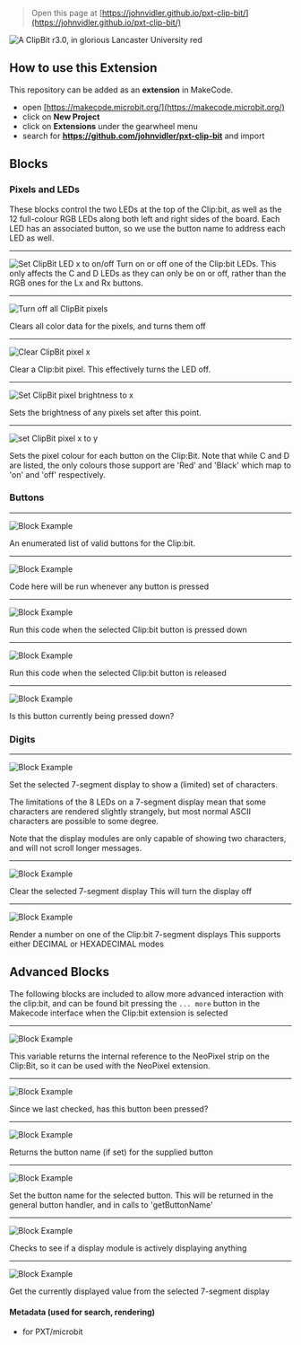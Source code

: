 
> Open this page at [https://johnvidler.github.io/pxt-clip-bit/](https://johnvidler.github.io/pxt-clip-bit/)

![A ClipBit r3.0, in glorious Lancaster University red](https://github.com/johnvidler/pxt-clip-bit/raw/master/.github/makecode/clipbit-red.png)

## How to use this Extension

This repository can be added as an **extension** in MakeCode.

* open [https://makecode.microbit.org/](https://makecode.microbit.org/)
* click on **New Project**
* click on **Extensions** under the gearwheel menu
* search for **https://github.com/johnvidler/pxt-clip-bit** and import

## Blocks

### Pixels and LEDs
These blocks control the two LEDs at the top of the Clip:bit, as well as the 12 full-colour RGB LEDs along both left and
right sides of the board. Each LED has an associated button, so we use the button name to address each LED as well.

---
![Set ClipBit LED x to on/off](https://github.com/johnvidler/pxt-clip-bit/raw/master/.github/makecode/set_clipbit_led.png)
Turn on or off one of the Clip:bit LEDs.
This only affects the C and D LEDs as they can only be on or off, rather than the RGB ones for the Lx and Rx buttons.

---
![Turn off all ClipBit pixels](https://github.com/johnvidler/pxt-clip-bit/raw/master/.github/makecode/turn_off_all_clipbit_pixels.png)

Clears all color data for the pixels, and turns them off

---
![Clear ClipBit pixel x](https://github.com/johnvidler/pxt-clip-bit/raw/master/.github/makecode/clear_clipbit_pixel.png)

Clear a Clip:bit pixel. This effectively turns the LED off.

---
![Set ClipBit pixel brightness to x](https://github.com/johnvidler/pxt-clip-bit/raw/master/.github/makecode/set_clipbit_pixel_brightness_to.png)

Sets the brightness of any pixels set after this point.

---
![set ClipBit pixel x to y](https://github.com/johnvidler/pxt-clip-bit/raw/master/.github/makecode/set_clipbit_pixel_to.png)

Sets the pixel colour for each button on the Clip:Bit.
Note that while C and D are listed, the only colours those support are 'Red' and 'Black' which map to 'on' and 'off' respectively.

### Buttons

---
![Block Example](https://github.com/johnvidler/pxt-clip-bit/raw/master/.github/makecode/button_enum.png)

An enumerated list of valid buttons for the Clip:bit.

---
![Block Example](https://github.com/johnvidler/pxt-clip-bit/raw/master/.github/makecode/on_any_clipbit_button_pressed.png)

Code here will be run whenever any button is pressed

---
![Block Example](https://github.com/johnvidler/pxt-clip-bit/raw/master/.github/makecode/on_clipbit_button_pressed.png)

Run this code when the selected Clip:bit button is pressed down

---
![Block Example](https://github.com/johnvidler/pxt-clip-bit/raw/master/.github/makecode/on_clipbit_button_released.png)

Run this code when the selected Clip:bit button is released

---
![Block Example](https://github.com/johnvidler/pxt-clip-bit/raw/master/.github/makecode/is_button_pressed.png)

Is this button currently being pressed down?

### Digits

---
![Block Example](https://github.com/johnvidler/pxt-clip-bit/raw/master/.github/makecode/set_clipbit_display_to_the_text.png)

Set the selected 7-segment display to show a (limited) set of characters.

The limitations of the 8 LEDs on a 7-segment display mean that some characters are rendered slightly
strangely, but most normal ASCII characters are possible to some degree.

Note that the display modules are only capable of showing two characters, and will not scroll longer messages.

---
![Block Example](https://github.com/johnvidler/pxt-clip-bit/raw/master/.github/makecode/clear_the_clipbit_display.png)

Clear the selected 7-segment display
This will turn the display off

---
![Block Example](https://github.com/johnvidler/pxt-clip-bit/raw/master/.github/makecode/set_clipbit_display_to.png)

Render a number on one of the Clip:bit 7-segment displays
This supports either DECIMAL or HEXADECIMAL modes


## Advanced Blocks

The following blocks are included to allow more advanced interaction with the clip:bit, and can be found bit pressing the `... more` button in the Makecode interface when the Clip:bit extension is selected

---
![Block Example](https://github.com/johnvidler/pxt-clip-bit/raw/master/.github/makecode/the_clipbit_pixel_strip.png)

This variable returns the internal reference to the NeoPixel strip on the
Clip:Bit, so it can be used with the NeoPixel extension.

---
![Block Example](https://github.com/johnvidler/pxt-clip-bit/raw/master/.github/makecode/was_pressed.png)

Since we last checked, has this button been pressed?

---
![Block Example](https://github.com/johnvidler/pxt-clip-bit/raw/master/.github/makecode/get_clipbit_button_name_for.png)

Returns the button name (if set) for the supplied button

---
![Block Example](https://github.com/johnvidler/pxt-clip-bit/raw/master/.github/makecode/set_clipbit_button_name_to.png)

Set the button name for the selected button.
This will be returned in the general button handler, and in calls to 'getButtonName'

---
![Block Example](https://github.com/johnvidler/pxt-clip-bit/raw/master/.github/makecode/display_is_active.png)

Checks to see if a display module is actively displaying anything

---
![Block Example](https://github.com/johnvidler/pxt-clip-bit/raw/master/.github/makecode/get_display_value.png)

Get the currently displayed value from the selected 7-segment display






#### Metadata (used for search, rendering)

* for PXT/microbit
<script src="https://makecode.com/gh-pages-embed.js"></script><script>makeCodeRender("{{ site.makecode.home_url }}", "{{ site.github.owner_name }}/{{ site.github.repository_name }}");</script>
